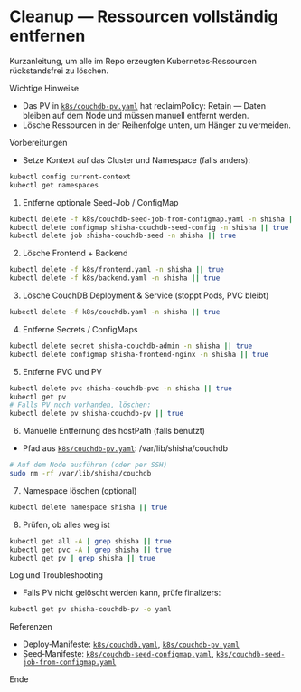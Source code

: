 # Cleanup — Ressourcen vollständig entfernen

Kurzanleitung, um alle im Repo erzeugten Kubernetes‑Ressourcen rückstandsfrei zu löschen.

Wichtige Hinweise
- Das PV in [`k8s/couchdb-pv.yaml`](k8s/couchdb-pv.yaml:1) hat reclaimPolicy: Retain — Daten bleiben auf dem Node und müssen manuell entfernt werden.
- Lösche Ressourcen in der Reihenfolge unten, um Hänger zu vermeiden.

Vorbereitungen
- Setze Kontext auf das Cluster und Namespace (falls anders):
```bash
kubectl config current-context
kubectl get namespaces
```

1) Entferne optionale Seed-Job / ConfigMap
```bash
kubectl delete -f k8s/couchdb-seed-job-from-configmap.yaml -n shisha || true
kubectl delete configmap shisha-couchdb-seed-config -n shisha || true
kubectl delete job shisha-couchdb-seed -n shisha || true
```

2) Lösche Frontend + Backend
```bash
kubectl delete -f k8s/frontend.yaml -n shisha || true
kubectl delete -f k8s/backend.yaml -n shisha || true
```

3) Lösche CouchDB Deployment & Service (stoppt Pods, PVC bleibt)
```bash
kubectl delete -f k8s/couchdb.yaml -n shisha || true
```

4) Entferne Secrets / ConfigMaps
```bash
kubectl delete secret shisha-couchdb-admin -n shisha || true
kubectl delete configmap shisha-frontend-nginx -n shisha || true
```

5) Entferne PVC und PV
```bash
kubectl delete pvc shisha-couchdb-pvc -n shisha || true
kubectl get pv
# Falls PV noch vorhanden, löschen:
kubectl delete pv shisha-couchdb-pv || true
```

6) Manuelle Entfernung des hostPath (falls benutzt)
- Pfad aus [`k8s/couchdb-pv.yaml`](k8s/couchdb-pv.yaml:1): /var/lib/shisha/couchdb
```bash
# Auf dem Node ausführen (oder per SSH)
sudo rm -rf /var/lib/shisha/couchdb
```

7) Namespace löschen (optional)
```bash
kubectl delete namespace shisha || true
```

8) Prüfen, ob alles weg ist
```bash
kubectl get all -A | grep shisha || true
kubectl get pvc -A | grep shisha || true
kubectl get pv | grep shisha || true
```

Log und Troubleshooting
- Falls PV nicht gelöscht werden kann, prüfe finalizers:
```bash
kubectl get pv shisha-couchdb-pv -o yaml
```

Referenzen
- Deploy‑Manifeste: [`k8s/couchdb.yaml`](k8s/couchdb.yaml:1), [`k8s/couchdb-pv.yaml`](k8s/couchdb-pv.yaml:1)
- Seed‑Manifeste: [`k8s/couchdb-seed-configmap.yaml`](k8s/couchdb-seed-configmap.yaml:1), [`k8s/couchdb-seed-job-from-configmap.yaml`](k8s/couchdb-seed-job-from-configmap.yaml:1)

Ende